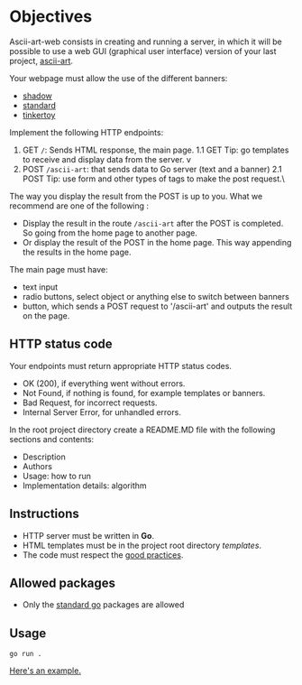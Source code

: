 # Objectives

Ascii-art-web consists in creating and running a server, in which it will be possible to use a web GUI (graphical user interface) version of your last project, [ascii-art](https://01.kood.tech/git/root/public/src/branch/master/subjects/ascii-art).

Your webpage must allow the use of the different banners:

+ [shadow](https://01.kood.tech/git/root/public/src/branch/master/subjects/ascii-art/shadow.txt)
+ [standard](https://01.kood.tech/git/root/public/src/branch/master/subjects/ascii-art/standard.txt)
+ [tinkertoy](https://01.kood.tech/git/root/public/src/branch/master/subjects/ascii-art/thinkertoy.txt)

Implement the following HTTP endpoints:

1. GET `/`: Sends HTML response, the main page.
   1.1 GET Tip: go templates to receive and display data from the server.
v
2. POST `/ascii-art`: that sends data to Go server (text and a banner)
   2.1 POST Tip: use form and other types of tags to make the post request.\

The way you display the result from the POST is up to you. What we recommend are one of the following :

+ Display the result in the route `/ascii-art` after the POST is completed. So going from the home page to another page.
+ Or display the result of the POST in the home page. This way appending the results in the home page.

The main page must have:

+ text input
+ radio buttons, select object or anything else to switch between banners
+ button, which sends a POST request to '/ascii-art' and outputs the result on the page.

## HTTP status code

Your endpoints must return appropriate HTTP status codes.

+ OK (200), if everything went without errors.
+ Not Found, if nothing is found, for example templates or banners.
+ Bad Request, for incorrect requests.
+ Internal Server Error, for unhandled errors.

In the root project directory create a README.MD file with the following sections and contents:

+ Description
+ Authors
+ Usage: how to run
+ Implementation details: algorithm

## Instructions

+ HTTP server must be written in **Go**.
+ HTML templates must be in the project root directory *templates*.
+ The code must respect the [good practices](https://01.kood.tech/git/root/public/src/branch/master/subjects/good-practices/README.md).

## Allowed packages

+ Only the [standard go](https://golang.org/pkg/) packages are allowed

## Usage

```
go run . 
```

[Here's an example.](http://patorjk.com/software/taag/#p=display&f=Graffiti&t=Type%20Something%20)


